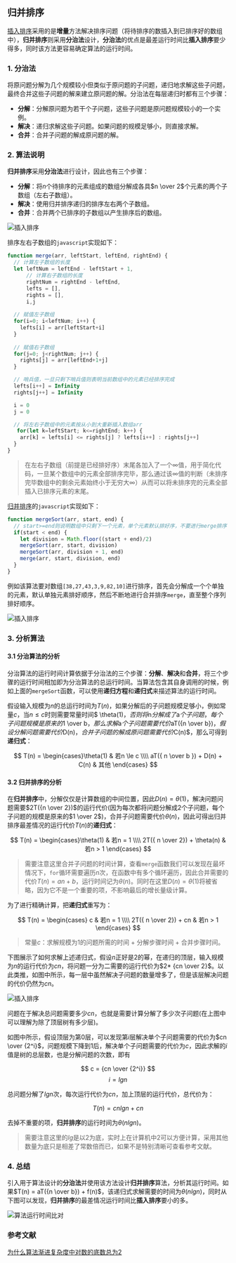 ## 归并排序

[插入排序](https://github.com/ziyi2/algorithms-javascript/blob/master/doc/%E7%AE%97%E6%B3%95%E5%9F%BA%E7%A1%80/%E6%8F%92%E5%85%A5%E6%8E%92%E5%BA%8F.md)采用的是**增量**方法解决排序问题（将待排序的数插入到已排序好的数组中），**归并排序**则采用**分治法**设计，**分治法**的优点是最差运行时间比**插入排序**要少得多，同时该方法更容易确定算法的运行时间。

### 1. 分治法

将原问题分解为几个规模较小但类似于原问题的子问题，递归地求解这些子问题，最终合并这些子问题的解来建立原问题的解。分治法在每层递归时都有三个步骤：
- **分解**：分解原问题为若干个子问题，这些子问题是原问题规模较小的一个实例。
- **解决**：递归求解这些子问题。如果问题的规模足够小，则直接求解。
- **合并**：合并子问题的解成原问题的解。

### 2. 算法说明

**归并排序**采用**分治法**进行设计，因此也有三个步骤：
- **分解**：将$n$个待排序的元素组成的数组分解成各具$n \over 2$个元素的两个子数组（左右子数组）。
- **解决**：使用归并排序递归的排序左右两个子数组。
- **合并**：合并两个已排序的子数组以产生排序后的数组。

![插入排序](https://raw.githubusercontent.com/ziyi2/algorithms-javascript/master/img/algorithms-base/merge-sort_1.gif)


排序左右子数组的`javascript`实现如下：

``` javascript
function merge(arr, leftStart, leftEnd, rightEnd) {
  // 计算左子数组的长度
  let leftNum = leftEnd - leftStart + 1,
      // 计算右子数组的长度
      rightNum = rightEnd - leftEnd,
      lefts = [],
      rights = [],
      i,j
	
  // 赋值左子数组	
  for(i=0; i<leftNum; i++) {
    lefts[i] = arr[leftStart+i]
  }
  
  // 赋值右子数组
  for(j=0; j<rightNum; j++) {
    rights[j] = arr[leftEnd+1+j]
  }

  // 哨兵值，一旦只剩下哨兵值则表明当前数组中的元素已经排序完成
  lefts[i++] = Infinity
  rights[j++] = Infinity

  i = 0
  j = 0

  // 将左右子数组中的元素按从小到大重新插入数组arr
   for(let k=leftStart; k<=rightEnd; k++) {
    arr[k] = lefts[i] <= rights[j] ? lefts[i++] : rights[j++]
  }
}
```
> 在左右子数组（前提是已经排好序）末尾各加入了一个$\infty$值，用于简化代码，一旦某个数组中的元素全部排序完毕，那么通过该$\infty$值的判断（未排序完毕数组中的剩余元素始终小于无穷大$\infty$）从而可以将未排序完的元素全部插入已排序元素的末尾。

[归并排序](https://github.com/ziyi2/algorithms-javascript/blob/master/src/algorithms-base/merge-sort.js)的`javascript`实现如下：

```javascript
function mergeSort(arr, start, end) {
  // start>=end则说明数组中只剩下一个元素，单个元素默认排好序，不要进行merge排序
  if(start < end) {
    let division = Math.floor((start + end)/2)
    mergeSort(arr, start, division)
    mergeSort(arr, division + 1, end)
    merge(arr, start, division, end)
  }
}
```

例如该算法要对数组`[38,27,43,3,9,82,10]`进行排序，首先会分解成一个个单独的元素，默认单独元素排好顺序，然后不断地进行合并排序`merge`，直至整个序列排好顺序。

![插入排序](https://raw.githubusercontent.com/ziyi2/algorithms-javascript/master/img/algorithms-base/merge-sort_2.png)


### 3. 分析算法

#### 3.1 分治算法的分析

分治算法的运行时间计算依据于分治法的三个步骤：**分解**、**解决**和**合并**，将三个步骤的运行时间相加即为分治算法的总运行时间。当算法包含其自身调用的时候，例如上面的`mergeSort`函数，可以使用**递归方程**和**递归式**来描述算法的运行时间。

假设输入规模为$n$的总运行时间为$T(n)$，如果分解后的子问题规模足够小，例如常量$c$，当$n \le c$时则需要常量时间$ \theta(1)$，否则将$n$分解成了$a$个子问题，每个子问题规模是原来的$1 \over b$，那么求解$a$个子问题需要代价$aT({n \over b})$，假设分解问题需要代价$D(n)$，合并子问题的解成原问题需要代价$C(n)$，那么可得到**递归式**：

$$ T(n) = \begin{cases}\theta(1) & 若n \le c  \\\\ aT({ n \over b }) + D(n) + C(n)	& 其他			\end{cases}  $$


#### 3.2 归并排序的分析


在**归并排序**中，分解仅仅是计算数组的中间位置，因此$D(n)=\theta(1)$，解决问题问题需要$2T({n \over 2})$的运行代价(因为每次都将问题分解成2个子问题，每个子问题的规模是原来的$1 \over 2$)，合并子问题需要代价$\theta(n)$，因此可得出归并排序最差情况的运行代价$T(n)$的**递归式**：

$$ T(n) = \begin{cases}\theta(1) & 若n = 1 \\\\ 2T({ n \over 2}) + \theta(n)	& 若n > 1 \end{cases}  $$

> 需要注意这里合并子问题的时间计算，查看`merge`函数我们可以发现在最坏情况下，`for`循环需要遍历$n$次，在函数中有多个循环遍历，因此合并需要的代价$T(n) = an + b$，运行时间记为$\theta(n)$。同时在这里$D(n) = \theta(1)$将被省略，因为它不是一个重要的项，不影响最后的增长量级计算。

为了进行精确计算，把**递归式**重写为：

$$ T(n) = \begin{cases} c & 若n = 1 \\\\ 2T({ n \over 2}) + cn	& 若n > 1 \end{cases}  $$

> 常量$c$：求解规模为1的问题所需的时间 + 分解步骤时间 + 合并步骤时间。

下图展示了如何求解上述递归式，假设$n$正好是2的幂，在递归的顶层，输入规模为$n$的运行代价为$cn$，将问题一分为二需要的运行代价为$2* {cn \over 2}$。以此类推，如图中所示，每一层中虽然解决子问题的数量增多了，但是该层解决问题的代价仍然为$cn$。

![插入排序](https://raw.githubusercontent.com/ziyi2/algorithms-javascript/master/img/algorithms-base/merge-sort_3.png)

问题在于解决总问题需要多少$cn$，也就是需要计算分解了多少次子问题(在上图中可以理解为除了顶层树有多少层)。

如图中所示，假设顶层为第0层，可以发现第$i$层解决单个子问题需要的代价为$cn \over {2^i}$，问题规模下降到1后，解决单个子问题需要的代价为$c$，因此求解的$i$值是树的总层数，也是分解问题的次数，即有

$$ c = {cn \over {2^i}}  $$
$$ i = lgn$$ 

总问题分解了$lgn$次，每次运行代价为$cn$，加上顶层的运行代价，总代价为：

$$ T(n) = cnlgn + cn  $$

去掉不重要的项，**归并排序**的运行时间为$\theta(nlgn)$。

> 需要注意这里的$lg$是以2为底，实时上在计算机中2可以方便计算，采用其他数量为底只是相差了常数倍而已，如果不是特别清晰可查看参考文献。

### 4. 总结

引入用于算法设计的**分治法**并使用该方法设计**归并排序**算法，分析其运行时间。如果$T(n) = aT({n \over b}) + f(n)$，该递归式求解需要的时间为$\theta(nlgn)$，同时从下图可以发现，**归并排序**的最差情况运行时间比**插入排序**要小的多。

![算法运行时间比对](https://raw.githubusercontent.com/ziyi2/algorithms-javascript/master/img/algorithms-base/insert-merge-sort.png)




### 参考文献

[为什么算法渐进复杂度中对数的底数总为2](http://blog.codinglabs.org/articles/why-logarithm-base-of-asymptotic-time-complexity-always-two.html)

